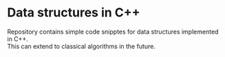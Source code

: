 # Data structures in C++
Repository contains simple code snipptes for data structures implemented in C++.  
This can extend to classical algorithms in the future.